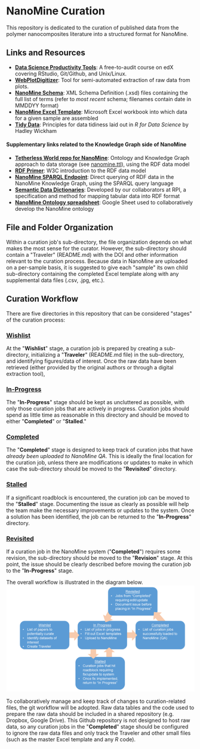# NanoMine Curation
This repository is dedicated to the curation of published data from the polymer nanocomposites literature into a structured format for NanoMine.

## Links and Resources
* [**Data Science Productivity Tools**](https://www.edx.org/course/data-science-productivity-tools): A free-to-audit course on edX covering RStudio, Git/Github, and Unix/Linux.
* [**WebPlotDigitizer**](https://apps.automeris.io/wpd/): Tool for semi-automated extraction of raw data from plots.
* [**NanoMine Schema**](https://github.com/bingyinh/nanomine-schema/tree/master/xml): XML Schema Definition (.xsd) files containing the full list of terms (refer to *most recent* schema; filenames contain date in MMDDYY format)
* [**NanoMine Excel Template**](https://github.com/bingyinh/nanomine-schema/tree/master/xls-input-forms): Microsoft Excel workbook into which data for a given sample are assembled
* [**Tidy Data**](https://r4ds.had.co.nz/tidy-data.html): Principles for data tidiness laid out in *R for Data Science* by Hadley Wickham
#### Supplementary links related to the Knowledge Graph side of NanoMine
* [**Tetherless World repo for NanoMine**](https://github.com/tetherless-world/nanomine-graph): Ontology and Knowledge Graph approach to data storage (see [nanomine.ttl](https://github.com/tetherless-world/nanomine-graph/blob/master/nanomine.ttl)), using the RDF data model
* [**RDF Primer**](https://www.w3.org/TR/rdf11-primer/): W3C introduction to the RDF data model
* [**NanoMine SPARQL Endpoint**](https://qa.materialsmine.org/wi/sparql.html): Direct querying of RDF data in the NanoMine Knowledge Graph, using the SPARQL query language
* [**Semantic Data Dictionaries**](https://www.mitpressjournals.org/doi/abs/10.1162/dint_a_00058): Developed by our collaborators at RPI, a specification and method for mapping tabular data into RDF format
* [**NanoMine Ontology spreadsheet**](https://docs.google.com/spreadsheets/d/1hDqbUzgJ2menVFhkjAvZs5uWgVoO-lxi7nxOh6W2QiA/): Google Sheet used to collaboratively develop the NanoMine ontology

## File and Folder Organization
Within a curation job's sub-directory, the file organization depends on what makes the most sense for the curator. However, the sub-directory should contain a "Traveler" (README.md) with the DOI and other information relevant to the curation process. Because data in NanoMine are uploaded on a per-sample basis, it is suggested to give each "sample" its own child sub-directory containing the completed Excel template along with any supplemental data files (.csv, .jpg, etc.).

## Curation Workflow
There are five directories in this repository that can be considered "stages" of the curation process:

### [Wishlist](https://github.com/mdeagen/nmcuration/tree/master/wishlist)
At the "**Wishlist**" stage, a curation job is prepared by creating a sub-directory, initializing a "**Traveler**" (README.md file) in the sub-directory, and identifying figures/data of interest. Once the raw data have been retrieved (either provided by the original authors or through a digital extraction tool), 

### [In-Progress](https://github.com/mdeagen/nmcuration/tree/master/in-progress)
The "**In-Progress**" stage should be kept as uncluttered as possible, with only those curation jobs that are actively in progress. Curation jobs should spend as little time as reasonable in this directory and should be moved to either "**Completed**" or "**Stalled**."

### [Completed](https://github.com/mdeagen/nmcuration/tree/master/completed)
The "**Completed**" stage is designed to keep track of curation jobs that have *already been uploaded to NanoMine QA*. This is ideally the final location for the curation job, unless there are modifications or updates to make in which case the sub-directory should be moved to the "**Revisited**" directory.

### [Stalled](https://github.com/mdeagen/nmcuration/tree/master/stalled)
If a significant roadblock is encountered, the curation job can be moved to the "**Stalled**" stage. Documenting the issue as clearly as possible will help the team make the necessary improvements or updates to the system. Once a solution has been identified, the job can be returned to the "**In-Progress**" directory.

### [Revisited](https://github.com/mdeagen/nmcuration/tree/master/revisited)
If a curation job in the NanoMine system ("**Completed**") requires some revision, the sub-directory should be moved to the "**Revision**" stage. At this point, the issue should be clearly described before moving the curation job to the "**In-Progress**" stage.

The overall workflow is illustrated in the diagram below.
![Illustration of the NanoMine curation process](https://github.com/mdeagen/nmcuration/raw/master/www/images/NM_Curation-Kanban.png)

To collaboratively manage and keep track of changes to curation-related files, the git workflow will be adopted. Raw data tables and the code used to prepare the raw data should be included in a shared repository (e.g. Dropbox, Google Drive). This Github repository is not designed to host raw data, so any curation jobs in the "**Completed**" stage should be configured to ignore the raw data files and only track the Traveler and other small files (such as the master Excel template and any *R* code).


